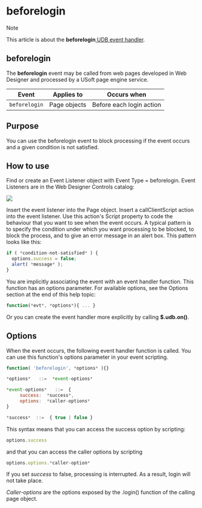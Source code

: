 # beforelogin



> [!NOTE]
> This article is about the **beforelogin**[ UDB event handler](/docs/Web%20and%20app%20UIs/UDB%20Events).

## **beforelogin**

The **beforelogin** event may be called from web pages developed in Web Designer and processed by a USoft page engine service.

|**Event**|**Applies to**|**Occurs when**|
|--------|--------|--------|
|`beforelogin`|Page objects|Before each login action|



## Purpose

You can use the beforelogin event to block processing if the event occurs and a given condition is not satisfied.

## How to use

Find or create an Event Listener object with Event Type = beforelogin. Event Listeners are in the Web Designer Controls catalog:

![](/api/Web%20and%20app%20UIs/UDB%20Events/assets/ff8672be-ff07-426e-ba7e-0ecf37444b63.png)

Insert the event listener into the Page object. Insert a callClientScript action into the event listener. Use this action's Script property to code the behaviour that you want to see when the event occurs. A typical pattern is to specify the condition under which you want processing to be blocked, to block the process, and to give an error message in an alert box. This pattern looks like this:

```js
if ( *condition-not-satisfied* ) {
  options.success = false;
  alert( *message* );
}
```

You are implicitly associating the event with an event handler function. This function has an options parameter. For available options, see the Options section at the end of this help topic:

```js
function(*evt*, *options*){ ... }
```

Or you can create the event handler more explicitly by calling **$.udb.on()**.

## Options

When the event occurs, the following event handler function is called. You can use this function's options parameter in your event scripting.

```js
function( 'beforelogin', *options* ){}

*options*   ::=  *event-options*

*event-options*   ::=  {
     success:  *success*,
     options:  *caller-options*
}

*success*  ::=  { true | false }
```

This syntax means that you can access the success option by scripting:

```js
options.success
```

and that you can access the caller options by scripting

```js
options.options.*caller-option*
```

If you set *success* to false, processing is interrupted. As a result, login will not take place.

*Caller-options* are the options exposed by the .login() function of the calling page object.